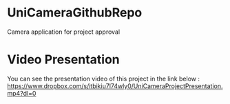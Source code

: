 # UniCameraGithubRepo
Camera application for project approval


# Video Presentation
You can see the presentation video of this project in the link below :
https://www.dropbox.com/s/itbikiu7l74wly0/UniCameraProjectPresentation.mp4?dl=0
